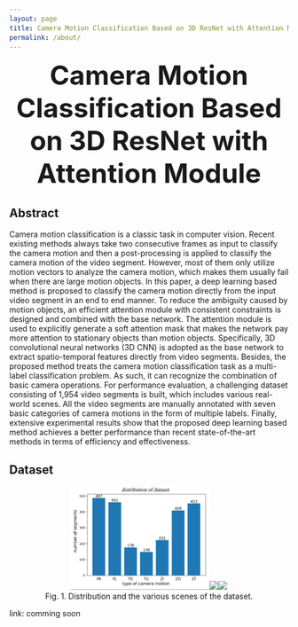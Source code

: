 ```yaml
---
layout: page
title: Camera Motion Classification Based on 3D ResNet with Attention Module
permalink: /about/
---
```


<div align='center' ><font size='15'><b>Camera Motion Classification Based on 3D ResNet with Attention Module</b></font></div>

## Abstract

Camera motion classification is a classic task in computer vision. Recent existing methods always take two consecutive frames as input to classify the camera motion and then a post-processing is applied to classify the camera motion of the video segment. However, most of them only utilize motion vectors to analyze the camera motion, which makes them usually fail when there are large motion objects. In this paper, a deep learning based method is proposed to classify the camera motion directly from the input video segment in an end to end manner. To reduce the ambiguity caused by motion objects, an efficient attention module with consistent constraints is designed and combined with the base network. The attention module is used to explicitly generate a soft attention mask that makes the network pay more attention to stationary objects than motion objects. Specifically, 3D convolutional neural networks (3D CNN) is adopted as the base network to extract spatio-temporal features directly from video segments. Besides, the proposed method treats the camera motion classification task as a multi-label classification problem. As such, it can recognize the combination of basic camera operations. For performance evaluation, a challenging dataset consisting of 1,954 video segments is built, which includes various real-world scenes. All the video segments are manually annotated with seven basic categories of camera motions in the form of multiple labels. Finally, extensive experimental results show that the proposed deep learning based method achieves a better performance than recent state-of-the-art methods in terms of efficiency and effectiveness.

## Dataset

<center class="half">
<img src="https://github.com/FunnyDragonK/cm.github.io/blob/gh-pages/pics/data_distribution_all.png" width="250"/><img src="https://github.com/FunnyDragonK/cm.github.io/blob/gh-pages/pics/cctv_news.png" width="250"/><img src="https://github.com/FunnyDragonK/cm.github.io/blob/gh-pages/pics/cctv_sports_channel.png" width="250"/>
</center>

<center>Fig. 1. Distribution and the various scenes of the dataset.</center>

link: comming soon

